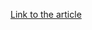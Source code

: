 [Link to the article](https://www.linkedin.com/posts/unit42_ta577-pikabot-cobaltstrike-activity-7142625078227156992-Cmvd)
